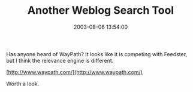 ﻿---
layout: post
title: "Another Weblog Search Tool"
comments: false
date: 2003-08-06 13:54:00
categories:
 - Technology
subtext-id: 1afe10c2-54b7-4a77-88dc-2e22464590ac
alias: /blog/Another-Weblog-Search-Tool.aspx
---


Has anyone heard of WayPath? It looks like it is competing with Feedster, but I think the relevance engine is different.

[http://www.waypath.com/](http://www.waypath.com/)

Worth a look.
